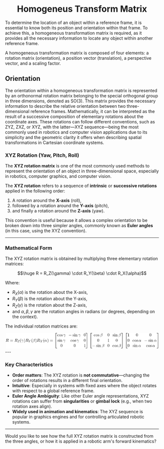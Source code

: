 

<h1 align="center">Homogeneus Transform Matrix</h1>

To determine the location of an object within a reference frame, it is essential to know both its position and orientation within that frame. To achieve this, a homogeneous transformation matrix is required, as it provides all the necessary information to locate any object within another reference frame.

A homogeneous transformation matrix is composed of four elements: a rotation matrix (orientation), a position vector (translation), a perspective vector, and a scaling factor.

## Orientation


The orientation within a homogeneous transformation matrix is represented by an orthonormal rotation matrix belonging to the special orthogonal group in three dimensions, denoted as SO(3). This matrix provides the necessary information to describe the relative orientation between two three-dimensional reference frames. Mathematically, it can be interpreted as the result of a successive composition of elementary rotations about the coordinate axes. These rotations can follow different conventions, such as ZYZ, ZXZ, or XYZ, with the latter—XYZ sequence—being the most commonly used in robotics and computer vision applications due to its simplicity and the geometric clarity it offers when describing spatial transformations in Cartesian coordinate systems.

### XYZ Rotation (Yaw, Pitch, Roll)


The **XYZ rotation matrix** is one of the most commonly used methods to represent the orientation of an object in three-dimensional space, especially in robotics, computer graphics, and computer vision.

The **XYZ rotation** refers to a sequence of **intrinsic** or **successive rotations** applied in the following order:

1. A rotation around the **X-axis** (roll),
2. followed by a rotation around the **Y-axis** (pitch),
3. and finally a rotation around the **Z-axis** (yaw).

This convention is useful because it allows a complex orientation to be broken down into three simpler angles, commonly known as **Euler angles** (in this case, using the XYZ convention).

---

### Mathematical Form

The XYZ rotation matrix is obtained by multiplying three elementary rotation matrices:

$$\huge R = R_Z(\gamma) \cdot R_Y(\beta) \cdot R_X(\alpha)$$


Where:

- $R_X(\alpha)$ is the rotation about the X-axis,
- $R_Y(\beta)$ is the rotation about the Y-axis,
- $R_Z(\gamma)$ is the rotation about the Z-axis,
- and $\alpha, \beta, \gamma$ are the rotation angles in radians (or degrees, depending on the context).

The individual rotation matrices are:

<div align="center">
<img src="../../Images/HTM/00_HTM.png" width="500"/><br \>

</div>
---

### Key Characteristics

- **Order matters**: The XYZ rotation is **not commutative**—changing the order of rotations results in a different final orientation.
- **Intuitive**: Especially in systems with fixed axes where the object rotates with respect to a global reference frame.
- **Euler Angle Ambiguity**: Like other Euler angle representations, XYZ rotations can suffer from **singularities** or **gimbal lock** (e.g., when two rotation axes align).
- **Widely used in animation and kinematics**: The XYZ sequence is popular in graphics engines and for controlling articulated robotic systems.

---

Would you like to see how the full XYZ rotation matrix is constructed from the three angles, or how it is applied in a robotic arm's forward kinematics?